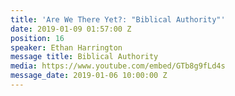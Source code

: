 ```yaml
---
title: 'Are We There Yet?: "Biblical Authority"'
date: 2019-01-09 01:57:00 Z
position: 16
speaker: Ethan Harrington
message title: Biblical Authority
media: https://www.youtube.com/embed/GTb8g9fLd4s
message_date: 2019-01-06 10:00:00 Z
---
```


